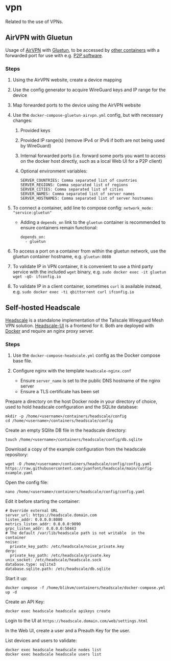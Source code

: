 # vpn

Related to the use of VPNs.

## AirVPN with Gluetun

Usage of [AirVPN](https://airvpn.org/) with [Gluetun](https://github.com/qdm12/gluetun/wiki/AirVPN), to be accessed by [other containers](https://github.com/qdm12/gluetun/wiki/Connect-a-container-to-gluetun) with a forwarded port for use with e.g. [P2P software](https://hub.docker.com/r/linuxserver/qbittorrent).

### Steps

1. Using the AirVPN website, create a device mapping
2. Use the config generator to acquire WireGuard keys and IP range for the device
3. Map forwarded ports to the device using the AirVPN website
4. Use the `docker-compose-gluetun-airvpn.yml` config, but with necessary changes:

    1. Provided keys
    2. Provided IP range(s) (remove IPv4 or IPv6 if both are not being used by WireGuard)
    3. Internal forwarded ports (i.e. forward some ports you want to access on the docker host directly, such as a local Web UI for a P2P client)
    4. Optional environment variables:

           SERVER_COUNTRIES: Comma separated list of countries
           SERVER_REGIONS: Comma separated list of regions
           SERVER_CITIES: Comma separated list of cities
           SERVER_NAMES: Comma separated list of server names
           SERVER_HOSTNAMES: Comma separated list of server hostnames

6. To connect a container, add line to compose config: `network_mode: "service:gluetun"`
    * Adding a `depends_on` link to the `gluetun` container is recommended to ensure containers remain functional:
   
          depends_on:
            - gluetun

8. To access a port on a container from within the gluetun network, use the gluetun container hostname, e.g. `gluetun:8080`
9. To validate IP in VPN container, it is convenient to use a third party service with the included `wget` binary, e.g. `sudo docker exec -it gluetun wget -qO- ifconfig.io`
10. To validate IP in a client container, sometimes `curl` is available instead, e.g. `sudo docker exec -ti qbittorrent curl ifconfig.io`

## Self-hosted Headscale

[Headscale](https://earvingad.github.io/posts/headscale/) is a standalone implementation of the Tailscale Wireguard Mesh VPN solution. [Headscale-UI](https://github.com/gurucomputing/headscale-ui) is a frontend for it. Both are deployed with [Docker](https://headscale.net/running-headscale-container/#executing-commands-in-the-debug-container) and require an nginx proxy server.

### Steps

1. Use the `docker-compose-headscale.yml` config as the Docker compose base file.

2. Configure nginx with the template `headscale-nginx.conf`
    * Ensure `server_name` is set to the public DNS hostname of the nginx server
    * Ensure a TLS certificate has been set

Prepare a directory on the host Docker node in your directory of choice, used to hold headscale configuration and the SQLite database:

    mkdir -p /home/<username>/containers/headscale/config
    cd /home/<username>/containers/headscale/config

Create an empty SQlite DB file in the headscale directory:

    touch /home/<username>/containers/headscale/config/db.sqlite

Download a copy of the example configuration from the headscale repository:

    wget -O /home/<username>/containers/headscale/config/config.yaml https://raw.githubusercontent.com/juanfont/headscale/main/config-example.yaml

Open the config file:

    nano /home/<username>/containers/headscale/config/config.yaml

Edit it before starting the container:

    # Override external URL
    server_url: https://headscale.domain.com
    listen_addr: 0.0.0.0:8080
    metrics_listen_addr: 0.0.0.0:9090
    grpc_listen_addr: 0.0.0.0:50443
    # The default /var/lib/headscale path is not writable  in the container
    noise:
      private_key_path: /etc/headscale/noise_private.key
    derp:
      private_key_path: /etc/headscale/private.key
    unix_socket: /etc/headscale/headscale.sock
    database.type: sqlite3
    database.sqlite.path: /etc/headscale/db.sqlite

Start it up:

    docker compose -f /home/blikvm/containers/headscale/docker-compose.yml up -d

Create an API Key:

    docker exec headscale headscale apikeys create

Login to the UI at `https://headscale.domain.com/web/settings.html`

In the Web UI, create a user and a Preauth Key for the user.

List devices and users to validate:

    docker exec headscale headscale nodes list
    docker exec headscale headscale users list
